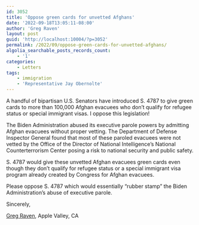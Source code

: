 ```yaml
---
id: 3052
title: 'Oppose green cards for unvetted Afghans'
date: '2022-09-18T13:05:11-08:00'
author: 'Greg Raven'
layout: post
guid: 'http://localhost:10004/?p=3052'
permalink: /2022/09/oppose-green-cards-for-unvetted-afghans/
algolia_searchable_posts_records_count:
    - '1'
categories:
    - Letters
tags:
    - immigration
    - 'Representative Jay Obernolte'
---
```


A handful of bipartisan U.S. Senators have introduced S. 4787 to give green cards to more than 100,000 Afghan evacuees who don’t qualify for refugee status or special immigrant visas. I oppose this legislation!

The Biden Administration abused its executive parole powers by admitting Afghan evacuees without proper vetting. The Department of Defense Inspector General found that most of these paroled evacuees were not vetted by the Office of the Director of National Intelligence’s National Counterterrorism Center posing a risk to national security and public safety.

S. 4787 would give these unvetted Afghan evacuees green cards even though they don’t qualify for refugee status or a special immigrant visa program already created by Congress for Afghan evacuees.

Please oppose S. 4787 which would essentially “rubber stamp” the Biden Administration’s abuse of executive parole.

Sincerely,

[Greg Raven](https://www.gregraven.org/), Apple Valley, CA